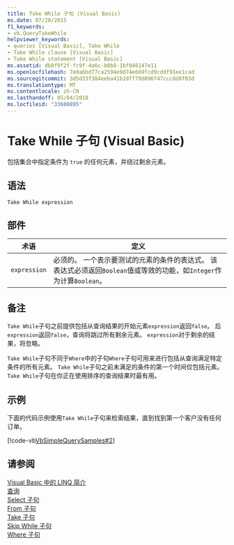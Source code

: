 ```yaml
---
title: Take While 子句 (Visual Basic)
ms.date: 07/20/2015
f1_keywords:
- vb.QueryTakeWhile
helpviewer_keywords:
- queries [Visual Basic], Take While
- Take While clause [Visual Basic]
- Take While statement [Visual Basic]
ms.assetid: db8f9f2f-fc9f-4a6c-b0b8-1bf048147e11
ms.openlocfilehash: 7e0a6bd77ca2594e9d74e669fcd9cddf91ee1cad
ms.sourcegitcommit: 3d5d33f384eeba41b2dff79d096f47ccc8d8f03d
ms.translationtype: MT
ms.contentlocale: zh-CN
ms.lasthandoff: 05/04/2018
ms.locfileid: "33600895"
---
```

# <a name="take-while-clause-visual-basic"></a>Take While 子句 (Visual Basic)
包括集合中指定条件为 `true` 的任何元素，并绕过剩余元素。  
  
## <a name="syntax"></a>语法  
  
```  
Take While expression  
```  
  
## <a name="parts"></a>部件  
  
|术语|定义|  
|---|---|  
|`expression`|必须的。 一个表示要测试的元素的条件的表达式。 该表达式必须返回`Boolean`值或等效的功能，如`Integer`作为计算`Boolean`。|  
  
## <a name="remarks"></a>备注  
 `Take While`子句之前提供包括从查询结果的开始元素`expression`返回`false`。 后`expression`返回`false`，查询将跳过所有剩余元素。 `expression`对于剩余的结果，将忽略。  
  
 `Take While`子句不同于`Where`中的子句`Where`子句可用来进行包括从查询满足特定条件的所有元素。 `Take While`子句之前未满足的条件的第一个时间仅包括元素。 `Take While`子句在你正在使用排序的查询结果时最有用。  
  
## <a name="example"></a>示例  
 下面的代码示例使用`Take While`子句来检索结果，直到找到第一个客户没有任何订单。  
  
 [!code-vb[VbSimpleQuerySamples#2](../../../visual-basic/language-reference/queries/codesnippet/VisualBasic/take-while-clause_1.vb)]  
  
## <a name="see-also"></a>请参阅  
 [Visual Basic 中的 LINQ 简介](../../../visual-basic/programming-guide/language-features/linq/introduction-to-linq.md)  
 [查询](../../../visual-basic/language-reference/queries/queries.md)  
 [Select 子句](../../../visual-basic/language-reference/queries/select-clause.md)  
 [From 子句](../../../visual-basic/language-reference/queries/from-clause.md)  
 [Take 子句](../../../visual-basic/language-reference/queries/take-clause.md)  
 [Skip While 子句](../../../visual-basic/language-reference/queries/skip-while-clause.md)  
 [Where 子句](../../../visual-basic/language-reference/queries/where-clause.md)
